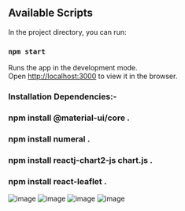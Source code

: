 ## Available Scripts

In the project directory, you can run:

### `npm start`

Runs the app in the development mode.<br />
Open [http://localhost:3000](http://localhost:3000) to view it in the browser.

### Installation Dependencies:-
### npm install @material-ui/core .
### npm install numeral .
### npm install reactj-chart2-js chart.js .
### npm install react-leaflet .




![image](https://res.cloudinary.com/singhprateek089/image/upload/v1599480265/Screenshot_10_zdrybv.png)
![image](https://res.cloudinary.com/singhprateek089/image/upload/v1599480269/Screenshot_11_mpssuv.png)
![image](https://res.cloudinary.com/singhprateek089/image/upload/v1599480280/Screenshot_12_wtpdso.png)
![image](https://res.cloudinary.com/singhprateek089/image/upload/v1599480283/Screenshot_13_dfmlp5.png)
